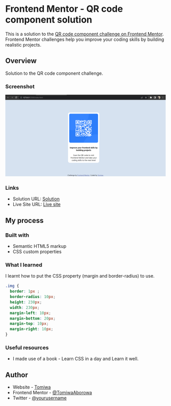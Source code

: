 # Frontend Mentor - QR code component solution

This is a solution to the [QR code component challenge on Frontend Mentor](https://www.frontendmentor.io/challenges/qr-code-component-iux_sIO_H). Frontend Mentor challenges help you improve your coding skills by building realistic projects. 


## Overview

Solution to the QR code component challenge.


### Screenshot

![](./design/QRCODE%20SCREENSHOT.png)

### Links

- Solution URL: [Solution](https://qr-code-display.netlify.app/)
- Live Site URL: [Live site](https://qr-code-display.netlify.app/)

## My process

### Built with

- Semantic HTML5 markup
- CSS custom properties


### What I learned

I learnt how to put the CSS property (margin and border-radius) to use.
```css
.img {
  border: 1px ;
  border-radius: 10px;
  height: 230px;
  width: 230px;
  margin-left: 10px;
  margin-bottom: 20px;
  margin-top: 10px;
  margin-right: 10px;
}
```



### Useful resources
- I made use of a book - Learn CSS in a day and Learn it well.

## Author

- Website - [Tomiwa](https://qr-code-display.netlify.app/)
- Frontend Mentor - [@TomiwaAborowa](https://www.frontendmentor.io/profile/TomiwaAborowa)
- Twitter - [@yourusername](https://twitter.com/Spadepie007)



